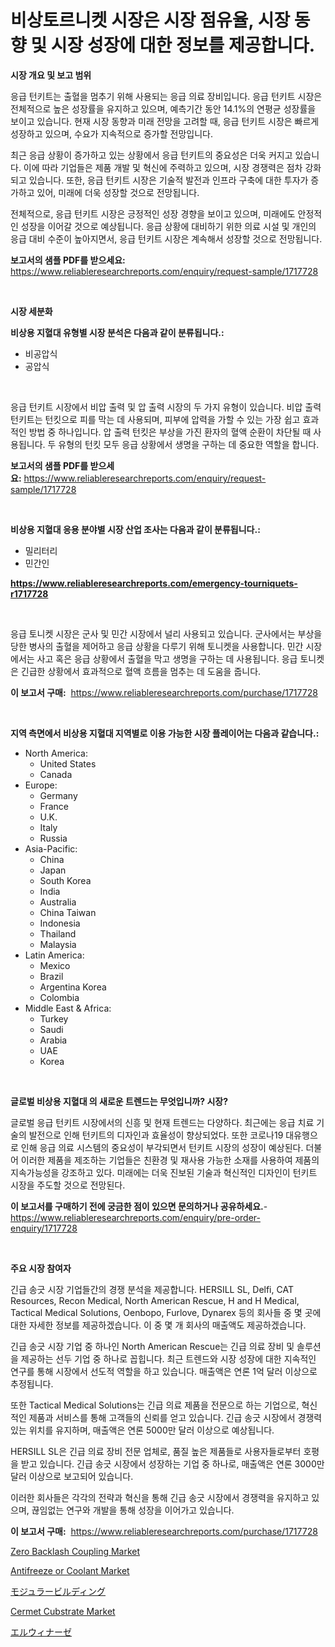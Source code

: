 <p><h1>비상토르니켓 시장은 시장 점유율, 시장 동향 및 시장 성장에 대한 정보를 제공합니다.</h1></p><p><strong>시장 개요 및 보고 범위</strong></p>
<p><p>응급 턴키트는 출혈을 멈추기 위해 사용되는 응급 의료 장비입니다. 응급 턴키트 시장은 전체적으로 높은 성장률을 유지하고 있으며, 예측기간 동안 14.1%의 연평균 성장률을 보이고 있습니다. 현재 시장 동향과 미래 전망을 고려할 때, 응급 턴키트 시장은 빠르게 성장하고 있으며, 수요가 지속적으로 증가할 전망입니다.</p><p>최근 응급 상황이 증가하고 있는 상황에서 응급 턴키트의 중요성은 더욱 커지고 있습니다. 이에 따라 기업들은 제품 개발 및 혁신에 주력하고 있으며, 시장 경쟁력은 점차 강화되고 있습니다. 또한, 응급 턴키트 시장은 기술적 발전과 인프라 구축에 대한 투자가 증가하고 있어, 미래에 더욱 성장할 것으로 전망됩니다.</p><p>전체적으로, 응급 턴키트 시장은 긍정적인 성장 경향을 보이고 있으며, 미래에도 안정적인 성장을 이어갈 것으로 예상됩니다. 응급 상황에 대비하기 위한 의료 시설 및 개인의 응급 대비 수준이 높아지면서, 응급 턴키트 시장은 계속해서 성장할 것으로 전망됩니다.</p></p>
<p><strong>보고서의 샘플 PDF를 받으세요:</strong> <a href="https://www.reliableresearchreports.com/enquiry/request-sample/1717728">https://www.reliableresearchreports.com/enquiry/request-sample/1717728</a></p>
<p>&nbsp;</p>
<p><strong>시장 세분화</strong></p>
<p><strong>비상용 지혈대 유형별 시장 분석은 다음과 같이 분류됩니다.:</strong></p>
<p><ul><li>비공압식</li><li>공압식</li></ul></p>
<p>&nbsp;</p>
<p><p>응급 턴키트 시장에서 비압 출력 및 압 출력 시장의 두 가지 유형이 있습니다. 비압 출력 턴키트는 턴킷으로 피를 막는 데 사용되며, 피부에 압력을 가할 수 있는 가장 쉽고 효과적인 방법 중 하나입니다. 압 출력 턴킷은 부상을 가진 환자의 혈액 순환이 차단될 때 사용됩니다. 두 유형의 턴킷 모두 응급 상황에서 생명을 구하는 데 중요한 역할을 합니다.</p></p>
<p><strong>보고서의 샘플 PDF를 받으세요:</strong>&nbsp;<a href="https://www.reliableresearchreports.com/enquiry/request-sample/1717728">https://www.reliableresearchreports.com/enquiry/request-sample/1717728</a></p>
<p>&nbsp;</p>
<p><strong> 비상용 지혈대 응용 분야별 시장 산업 조사는 다음과 같이 분류됩니다.:</strong></p>
<p><ul><li>밀리터리</li><li>민간인</li></ul></p>
<p><strong><a href="https://www.reliableresearchreports.com/emergency-tourniquets-r1717728">https://www.reliableresearchreports.com/emergency-tourniquets-r1717728</a></strong></p>
<p>&nbsp;</p>
<p><p>응급 토니켓 시장은 군사 및 민간 시장에서 널리 사용되고 있습니다. 군사에서는 부상을 당한 병사의 출혈을 제어하고 응급 상황을 다루기 위해 토니켓을 사용합니다. 민간 시장에서는 사고 혹은 응급 상황에서 출혈을 막고 생명을 구하는 데 사용됩니다. 응급 토니켓은 긴급한 상황에서 효과적으로 혈액 흐름을 멈추는 데 도움을 줍니다.</p></p>
<p><strong>이 보고서 구매:</strong>&nbsp; <a href="https://www.reliableresearchreports.com/purchase/1717728">https://www.reliableresearchreports.com/purchase/1717728</a></p>
<p>&nbsp;</p>
<p><strong>지역 측면에서 비상용 지혈대 지역별로 이용 가능한 시장 플레이어는 다음과 같습니다.:</strong></p>
<p><ul>
    <li>
        North America:
        <ul>
            <li>United States</li>
            <li>Canada</li>
        </ul>
    </li>
    <li>
        Europe:
        <ul>
            <li>Germany</li>
            <li>France</li>
            <li>U.K.</li>
            <li>Italy</li>
            <li>Russia</li>
        </ul>
    </li>
    <li>
        Asia-Pacific:
        <ul>
            <li>China</li>
            <li>Japan</li>
            <li>South Korea</li>
            <li>India</li>
            <li>Australia</li>
            <li>China Taiwan</li>
            <li>Indonesia</li>
            <li>Thailand</li>
            <li>Malaysia</li>
        </ul>
    </li>
    <li>
        Latin America:
        <ul>
            <li>Mexico</li>
            <li>Brazil</li>
            <li>Argentina Korea</li>
            <li>Colombia</li>
        </ul>
    </li>
    <li>
        Middle East & Africa:
        <ul>
            <li>Turkey</li>
            <li>Saudi</li>
            <li>Arabia</li>
            <li>UAE</li>
            <li>Korea</li>
        </ul>
    </li>
    </ul></p>
<p>&nbsp;</p>
<p><strong>글로벌 비상용 지혈대 의 새로운 트렌드는 무엇입니까? 시장?</strong></p>
<p><p>글로벌 응급 턴키트 시장에서의 신흥 및 현재 트렌드는 다양하다. 최근에는 응급 치료 기술의 발전으로 인해 턴키트의 디자인과 효율성이 향상되었다. 또한 코로나19 대유행으로 인해 응급 의료 시스템의 중요성이 부각되면서 턴키트 시장의 성장이 예상된다. 더불어 이러한 제품을 제조하는 기업들은 친환경 및 재사용 가능한 소재를 사용하여 제품의 지속가능성을 강조하고 있다. 미래에는 더욱 진보된 기술과 혁신적인 디자인이 턴키트 시장을 주도할 것으로 전망된다.</p></p>
<p><strong>이 보고서를 구매하기 전에 궁금한 점이 있으면 문의하거나 공유하세요.</strong>- <a href="https://www.reliableresearchreports.com/enquiry/pre-order-enquiry/1717728">https://www.reliableresearchreports.com/enquiry/pre-order-enquiry/1717728</a></p>
<p>&nbsp;</p>
<p><strong>주요 시장 참여자</strong></p>
<p><p>긴급 송긋 시장 기업들간의 경쟁 분석을 제공합니다. HERSILL SL, Delfi, CAT Resources, Recon Medical, North American Rescue, H and H Medical, Tactical Medical Solutions, Oenbopo, Furlove, Dynarex 등의 회사들 중 몇 곳에 대한 자세한 정보를 제공하겠습니다. 이 중 몇 개 회사의 매출액도 제공하겠습니다.</p><p>긴급 송긋 시장 기업 중 하나인 North American Rescue는 긴급 의료 장비 및 솔루션을 제공하는 선두 기업 중 하나로 꼽힙니다. 최근 트렌드와 시장 성장에 대한 지속적인 연구를 통해 시장에서 선도적 역할을 하고 있습니다. 매출액은 연론 1억 달러 이상으로 추정됩니다.</p><p>또한 Tactical Medical Solutions는 긴급 의료 제품을 전문으로 하는 기업으로, 혁신적인 제품과 서비스를 통해 고객들의 신뢰를 얻고 있습니다. 긴급 송긋 시장에서 경쟁력 있는 위치를 유지하며, 매출액은 연론 5000만 달러 이상으로 예상됩니다.</p><p>HERSILL SL은 긴급 의료 장비 전문 업체로, 품질 높은 제품들로 사용자들로부터 호평을 받고 있습니다. 긴급 송긋 시장에서 성장하는 기업 중 하나로, 매출액은 연론 3000만 달러 이상으로 보고되어 있습니다.</p><p>이러한 회사들은 각각의 전략과 혁신을 통해 긴급 송긋 시장에서 경쟁력을 유지하고 있으며, 끊임없는 연구와 개발을 통해 성장을 이어가고 있습니다.</p></p>
<p><strong>이 보고서 구매:</strong>&nbsp;&nbsp;<a href="https://www.reliableresearchreports.com/purchase/1717728">https://www.reliableresearchreports.com/purchase/1717728</a></p>
<p><p><a href="https://view.publitas.com/reportprime-1/zero-backlash-coupling-market-size-reveals-the-best-marketing-channels-in-global-industry/">Zero Backlash Coupling Market</a></p><p><a href="https://issuu.com/reportprime-2/docs/antifreeze-or-coolant-market-size-2030.pptx">Antifreeze or Coolant Market</a></p><p><a href="https://github.com/nxboeu02965442/Market-Research-Report-List-1/blob/main/633254327501.md">モジュラービルディング</a></p><p><a href="https://circular-yam-9b9.notion.site/Cermet-Cubstrate-Market-Share-Evolution-and-Market-Growth-Trends-2024-2031-9ed1a79c4e1545e6892033df0d9315ca">Cermet Cubstrate Market</a></p><p><a href="https://github.com/moulafa/Market-Research-Report-List-1/blob/main/487250927503.md">エルウィナーゼ</a></p></p>